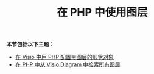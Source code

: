 ﻿---
title: 在 PHP 中使用图层
type: docs
weight: 70
url: /zh/java/working-with-layers-in-php/
---
**本节包括以下主题：**

- [在 Visio 中用 PHP 配置带图层的形状对象](/diagram/zh/java/configure-shape-objects-with-layers-in-visio-in-php/)
- [在 PHP 中从 Visio Diagram 中检索所有图层](/diagram/zh/java/retrieve-all-layers-from-the-visio-diagram-in-php/)
